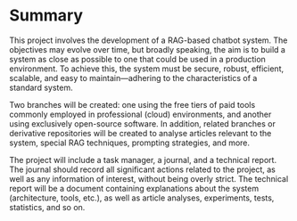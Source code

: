 # Summary
This project involves the development of a RAG-based chatbot system.
The objectives may evolve over time, but broadly speaking, the aim is to build a system as close as possible to one that could be used in a production environment.
To achieve this, the system must be secure, robust, efficient, scalable, and easy to maintain—adhering to the characteristics of a standard system.

Two branches will be created: one using the free tiers of paid tools commonly employed in professional (cloud) environments, and another using exclusively open-source software.
In addition, related branches or derivative repositories will be created to analyse articles relevant to the system, special RAG techniques, prompting strategies, and more.

The project will include a task manager, a journal, and a technical report.
The journal should record all significant actions related to the project, as well as any information of interest, without being overly strict.
The technical report will be a document containing explanations about the system (architecture, tools, etc.), as well as article analyses, experiments, tests, statistics, and so on.